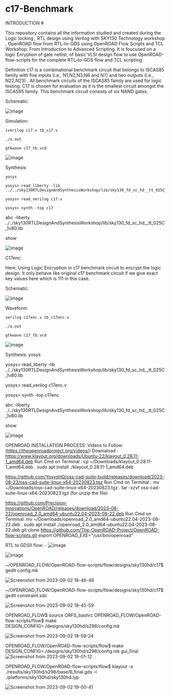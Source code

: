 # c17-Benchmark

INTRODUCTION #

This repository contains all the information studied and created during the Logic locking , RTL design using Verilog with SKY130 Technology workshop , OpenROAD flow from RTL-to-GDS using OpenROAD Flow Scripts and TCL Workshop: From Introduction to Advanced Scripting. It is foucused on a logic Enryption of gate netlist,  of basic VLSI design flow to use OpenROAD-flow-scripts for the complete RTL-to-GDS flow and TCL scripting 


Definition 
c17 is a combinational benchmark circuit that belongs to ISCAS85 family with five inputs (i.e., N1,N2,N3,N6 and N7) and two outputs (i.e., N22,N23) . All benchmark circuits of the ISCAS85 family are used for logic testing. C17 is chosen for evaluation as it is the smallest circuit amongst the ISCAS85 family. This benchmark circuit consists of six NAND gates.




Schematic:

![image](https://github.com/swapnilanand123/c17-Benchmark/assets/143795450/650463a8-f8e0-4b12-8c6d-3c7064010d17)

Simulation: 
```
iverilog c17.v tb_c17.v

./a.out

gtkwave c17_tb.vcd
```

![image](https://github.com/swapnilanand123/c17-Benchmark/assets/143795450/30fa5430-61c7-46aa-aca5-9647a5f77b82)

Synthesis:
```
yosys

yosys> read_liberty -lib ../../sky130RTLDesignAndSynthesisWorkshop/lib/sky130_fd_sc_hd__tt_025C_1v80.lib

yosys> read_verilog c17.v

yosys> synth -top c17
```
abc -liberty ../../sky130RTLDesignAndSynthesisWorkshop/lib/sky130_fd_sc_hd__tt_025C_1v80.lib

show

![image](https://github.com/swapnilanand123/c17-Benchmark/assets/143795450/737cdf46-defb-4c30-8f49-683f3f4bb6c4)




C17enc: 

Here, Using Logic Encryption in c17 benchmark circuit to encrypt the logic design. It only behave like original c17 benchmark circuit if we give exact key values here which is 111 in this case.


Schematic:

![image](https://github.com/swapnilanand123/c17-Benchmark/assets/143795450/e6bf92a4-924d-4493-9b63-6241b5d68bfd)


Waveform:
```
verilog c17enc.v tb_c17enc.v

./a.out

gtkwave c17_tb.vcd
```
![image](https://github.com/swapnilanand123/c17-Benchmark/assets/143795450/0041c7fa-6656-4813-889b-66c4e6c170a2)

Synthesis:
yosys

yosys> read_liberty -lib ../../sky130RTLDesignAndSynthesisWorkshop/lib/sky130_fd_sc_hd__tt_025C_1v80.lib

yosys> read_verilog c17enc.v

yosys> synth -top c17enc

abc -liberty ../../sky130RTLDesignAndSynthesisWorkshop/lib/sky130_fd_sc_hd__tt_025C_1v80.lib

show


![image](https://github.com/swapnilanand123/c17-Benchmark/assets/143795450/ed877cef-3f42-4c2c-96f5-8bdaf8204261)

OPENROAD INSTALLATION PROCESS:
Videos to Follow: (https://theopenroadproject.org/videos/) 
Downaload : https://www.klayout.org/downloads/Ubuntu-22/klayout_0.28.11-1_amd64.deb
Run Cmd on Terminal : 
cp ~/Downloads/klayout_0.28.11-1_amd64.deb .
sudo apt install ./klayout_0.28.11-1_amd64.deb

https://github.com/YosysHQ/oss-cad-suite-build/releases/download/2023-08-23/oss-cad-suite-linux-x64-20230823.tgz
Run Cmd on Terminal :
mv ~/Downloads/oss-cad-suite-linux-x64-20230823.tgz .
tar -xzvf oss-cad-suite-linux-x64-20230823.tgz  (for unzip the file)

https://github.com/Precision-Innovations/OpenROAD/releases/download/2023-08-22/openroad_2.0_amd64-ubuntu22.04-2023-08-22.deb
Run Cmd on Terminal:
mv ~/Downloads/openroad_2.0_amd64-ubuntu22.04-2023-08-22.deb .
sudo apt install ./openroad_2.0_amd64-ubuntu22.04-2023-08-22.deb
git clone https://github.com/The-OpenROAD-Project/OpenROAD-flow-scripts.git
export OPENROAD_EXE="/usr/bin/openroad"


RTL to GDSII flow: -
![image](https://github.com/swapnilanand123/c17-Benchmark/assets/143795450/8ef4d6be-2557-45b3-8991-a448f2c4adb7)

![image](https://github.com/swapnilanand123/c17-Benchmark/assets/143795450/5a315c38-0dae-448c-9f4a-80be7e93a6dc)

~/OPENROAD_FLOW/OpenROAD-flow-scripts/flow/designs/sky130hd/c17$ gedit config.mk 

![Screenshot from 2023-09-02 18-46-48](https://github.com/swapnilanand123/c17-Benchmark/assets/143795450/226c3c0b-55f6-4022-a18d-b1e802951884)

~/OPENROAD_FLOW/OpenROAD-flow-scripts/flow/designs/sky130hd/c17$ gedit constraint.sdc

![Screenshot from 2023-09-02 18-45-59](https://github.com/swapnilanand123/c17-Benchmark/assets/143795450/4723db02-e745-4efd-84df-5e6bfec515c3)


OPENROAD_FLOW$ source ORFS_bashrc
OPENROAD_FLOW/OpenROAD-flow-scripts/flow$ make DESIGN_CONFIG=./designs/sky130hd/s298/config.mk

![Screenshot from 2023-09-02 18-59-24](https://github.com/swapnilanand123/c17-Benchmark/assets/143795450/9d93276c-9ac3-467b-88f2-39a3d2a42e49)


OPENROAD_FLOW/OpenROAD-flow-scripts/flow$ make DESIGN_CONFIG=./designs/sky130hd/s298/config.mk gui_final
![Screenshot from 2023-09-02 19-01-12](https://github.com/swapnilanand123/c17-Benchmark/assets/143795450/937c03dc-efa4-4c35-94e6-52f3c2fa28c6)


OPENROAD_FLOW/OpenROAD-flow-scripts/flow$ klayout -s ./results/sky130hd/s298/base/6_final.gds -l ./platforms/sky130hd/sky130hd.lyp

![Screenshot from 2023-09-02 19-00-41](https://github.com/swapnilanand123/c17-Benchmark/assets/143795450/1ff9d953-f9d7-43bf-a987-de33e6c43154)






 


